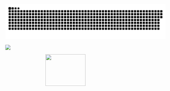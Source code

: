 ![snake gif](https://github.com/ducnguyen1511/ducnguyen1511/blob/output/github-contribution-grid-snake.svg)
<p>
<img src="https://c.tenor.com/b4YzfTiBP7MAAAAC/bye-bye-pokemon.gif" align="center">
</p>

<img class="center" src="https://c.tenor.com/b4YzfTiBP7MAAAAC/bye-bye-pokemon.gif" style="height: 100px; width: 100px; display: block;
  margin-left: auto;
  margin-right: auto;
  width: 50%;" >

